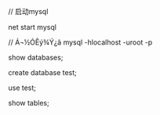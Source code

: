 // 启动mysql

net start mysql

// Á¬½ÓÊý¾Ý¿â
mysql -hlocalhost -uroot -p

show databases;

create database test;

use test;

show tables;
